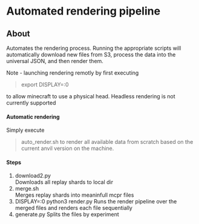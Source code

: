 # Automated rendering pipeline

## About

Automates the rendering process. Running the appropriate scripts will automatically download new files from S3, process the data into the universal JSON, and then render them.

Note - launching rendering remotly by first executing

> export DISPLAY=:0

to allow minecraft to use a physical head. Headless rendering is not currently supported

#### Automatic rendering
Simply execute
> auto_render.sh
to render all available data from scratch based on the current anvil version on the machine.

#### Steps
1. download2.py  
Downloads all replay shards to local dir
2. merge.sh  
Merges replay shards into meaninfull mcpr files
3. DISPLAY=:0 python3 render.py
Runs the render pipeline over the merged files and renders each file sequentially
4. generate.py
Splits the files by experiment
